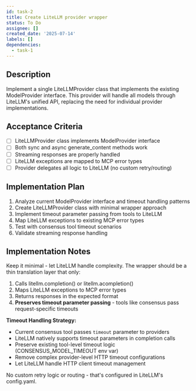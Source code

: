 ```yaml
---
id: task-2
title: Create LiteLLM provider wrapper
status: To Do
assignee: []
created_date: '2025-07-14'
labels: []
dependencies:
  - task-1
---
```


## Description

Implement a single LiteLLMProvider class that implements the existing ModelProvider interface. This provider will handle all models through LiteLLM's unified API, replacing the need for individual provider implementations.

## Acceptance Criteria

- [ ] LiteLLMProvider class implements ModelProvider interface
- [ ] Both sync and async generate_content methods work
- [ ] Streaming responses are properly handled
- [ ] LiteLLM exceptions are mapped to MCP error types
- [ ] Provider delegates all logic to LiteLLM (no custom retry/routing)

## Implementation Plan

1. Analyze current ModelProvider interface and timeout handling patterns
2. Create LiteLLMProvider class with minimal wrapper approach
3. Implement timeout parameter passing from tools to LiteLLM
4. Map LiteLLM exceptions to existing MCP error types
5. Test with consensus tool timeout scenarios
6. Validate streaming response handling

## Implementation Notes

Keep it minimal - let LiteLLM handle complexity. The wrapper should be a thin translation layer that only:
1. Calls litellm.completion() or litellm.acompletion()
2. Maps LiteLLM exceptions to MCP error types
3. Returns responses in the expected format
4. **Preserves timeout parameter passing** - tools like consensus pass request-specific timeouts

**Timeout Handling Strategy:**
- Current consensus tool passes `timeout` parameter to providers
- LiteLLM natively supports timeout parameters in completion calls
- Preserve existing tool-level timeout logic (CONSENSUS_MODEL_TIMEOUT env var)
- Remove complex provider-level HTTP timeout configurations
- Let LiteLLM handle HTTP client timeout management

No custom retry logic or routing - that's configured in LiteLLM's config.yaml.
